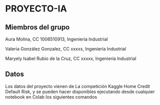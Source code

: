 # PROYECTO-IA

## Miembros del grupo
Aura Molina, CC 1006510913, Ingeniería Industrial

Valeria González Gonzalez, CC xxxxx, Ingeniería Industrial

Maryely Isabel Rubio de la Cruz, CC xxxxx, Ingeniería Industrial

## Datos
Los datos del proyecto vienen de La competición Kaggle Home Credit Default Risk, y se pueden hacer disponibles ejecutando desde cualquier notebook en Colab los siguientes comandos
